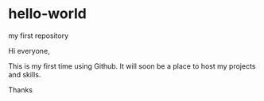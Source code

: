 # hello-world
my first repository

Hi everyone, 

This is my first time using Github. It will soon be a place to host my projects and skills. 

Thanks

